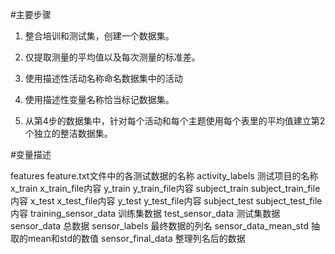 #主要步骤
1.  整合培训和测试集，创建一个数据集。

2.  仅提取测量的平均值以及每次测量的标准差。

3.  使用描述性活动名称命名数据集中的活动

4.  使用描述性变量名称恰当标记数据集。

5.  从第4步的数据集中，针对每个活动和每个主题使用每个表里的平均值建立第2个独立的整洁数据集。

#变量描述

features feature.txt文件中的各测试数据的名称
activity_labels 测试项目的名称
x_train x_train_file内容
y_train y_train_file内容
subject_train subject_train_file内容
x_test x_test_file内容
y_test y_test_file内容
subject_test subject_test_file内容
training_sensor_data 训练集数据
test_sensor_data 测试集数据
sensor_data 总数据
sensor_labels 最终数据的列名
sensor_data_mean_std 抽取的mean和std的数值
sensor_final_data 整理列名后的数据
